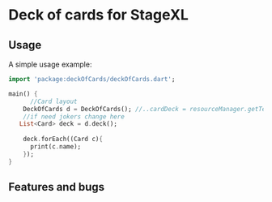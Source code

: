 # Deck of cards for StageXL

## Usage

A simple usage example:

```dart
import 'package:deckOfCards/deckOfCards.dart';

main() {
      //Card layout
    DeckOfCards d = DeckOfCards(); //..cardDeck = resourceManager.getTextureAtlas("playDeck");
    //if need jokers change here
   List<Card> deck = d.deck();
  
    deck.forEach((Card c){
      print(c.name);
    });
}
```

## Features and bugs
